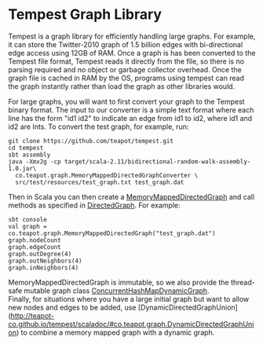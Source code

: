 # Tempest Graph Library
Tempest is a graph library for efficiently handling large graphs. For example, it can store the 
Twitter-2010 graph of 1.5 billion edges with bi-directional edge access using 12GB of RAM.  Once 
a graph is has been converted to the Tempest file format, Tempest reads it directly from the 
file, so there is no parsing required and no object or garbage collector overhead.  Once the 
graph file is cached in RAM by the OS, programs using tempest can read the graph instantly rather
 than load the graph as other libraries would.

<!--To handle large graphs efficiently, this repository provides a MemoryMappedDirectedGraph class,
which stores graphs in an efficient binary format that requires only 8 bytes per node and 8 bytes
 per edge.  The data is stored in a memory mapped file, which has two benefits relative to 
 storing it in arrays:
 1. There is no object overhead per node and no garbage collector overhead.
 2. Rather than parse a text or binary file, the load operation simply memory maps a file.  If 
    the graph file is in the OS cache, the graph loads almost instantly.-->

For large graphs, you will want to first convert your graph to the Tempest binary format.  The 
input to our converter is a simple text format where each line has the form "id1 id2" to 
indicate an edge from id1 to id2, where id1 and id2 are Ints.  To convert the test graph, for 
example, run:
```
git clone https://github.com/teapot/tempest.git
cd tempest
sbt assembly
java -Xmx2g -cp target/scala-2.11/bidirectional-random-walk-assembly-1.0.jar\
  co.teapot.graph.MemoryMappedDirectedGraphConverter \
  src/test/resources/test_graph.txt test_graph.dat
```
 
Then in Scala you can then create a [MemoryMappedDirectedGraph](http://teapot-co.github.io/tempest/scaladoc/#co.teapot.graph.MemoryMappedDirectedGraph)
and call methods as specified in [DirectedGraph](http://teapot-co.github.io/tempest/scaladoc/#co.teapot.graph.DirectedGraph).  For
 example:
```
sbt console
val graph = co.teapot.graph.MemoryMappedDirectedGraph("test_graph.dat")
graph.nodeCount
graph.edgeCount
graph.outDegree(4)
graph.outNeighbors(4)
graph.inNeighbors(4)
```

MemoryMappedDirectedGraph is immutable, so we also provide the thread-safe mutable graph class 
[ConcurrentHashMapDynamicGraph](http://teapot-co.github.io/tempest/scaladoc/#co.teapot.graph.ConcurrentHashMapDynamicGraph).  
Finally, for situations where you have a large initial graph but
 want to allow new nodes and edges to be added, use [DynamicDirectedGraphUnion]
 (http://teapot-co.github.io/tempest/scaladoc/#co.teapot.graph.DynamicDirectedGraphUnion) to combine a memory
mapped graph with a dynamic graph.
